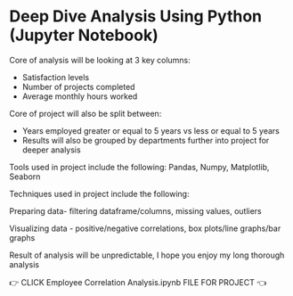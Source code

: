 # Deep Dive Analysis Using Python (Jupyter Notebook)

Core of analysis will be looking at 3 key columns:
- Satisfaction levels
- Number of projects completed
- Average monthly hours worked

Core of project will also be split between:
- Years employed greater or equal to 5 years vs less or equal to 5 years 
- Results will also be grouped by departments further into project for deeper analysis

Tools used in project include the following:
Pandas, Numpy, Matplotlib, Seaborn

Techniques used in project include the following: 

Preparing data- filtering dataframe/columns, missing values, outliers

Visualizing data - positive/negative correlations, box plots/line graphs/bar graphs
 
Result of analysis will be unpredictable,
I hope you enjoy my long thorough analysis 

👉 CLICK Employee Correlation Analysis.ipynb FILE FOR PROJECT 👈

